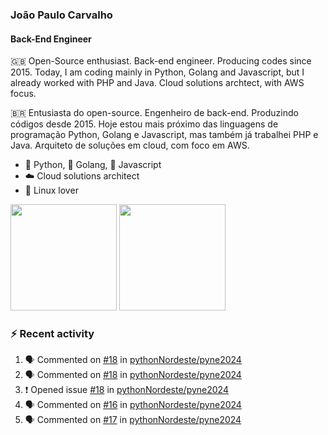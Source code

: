 ### João Paulo Carvalho
#### Back-End Engineer

🇬🇧 Open-Source enthusiast. Back-end engineer. Producing codes since 2015. Today, I am coding mainly in Python, Golang and Javascript, but I already worked with PHP and Java. Cloud solutions archtect, with AWS focus.

🇧🇷 Entusiasta do open-source. Engenheiro de back-end. Produzindo códigos desde 2015. Hoje estou mais próximo das linguagens de programação Python, Golang e Javascript, mas também já trabalhei PHP e Java. Arquiteto de soluções em cloud, com foco em AWS.
 
- 🐍 Python, 🐹 Golang, 🍺 Javascript
- ☁️ Cloud solutions architect
- 🐧 Linux lover

<span>
   <img height="170vw" src="https://github-readme-stats.vercel.app/api?username=jjpaulo2&count_private=true&show_icons=true&theme=dark&&include_all_commits=true"/>
   <img height="170vw" src="https://github-readme-stats-eight-theta.vercel.app/api/top-langs/?username=jjpaulo2&hide=html,css,javascript&layout=compact&langs_count=8&theme=dark"/>
</span>


### ⚡ Recent activity

<!--START_SECTION:activity-->
1. 🗣 Commented on [#18](https://github.com/pythonNordeste/pyne2024/issues/18#issuecomment-1913727688) in [pythonNordeste/pyne2024](https://github.com/pythonNordeste/pyne2024)
2. 🗣 Commented on [#18](https://github.com/pythonNordeste/pyne2024/issues/18#issuecomment-1913726964) in [pythonNordeste/pyne2024](https://github.com/pythonNordeste/pyne2024)
3. ❗ Opened issue [#18](https://github.com/pythonNordeste/pyne2024/issues/18) in [pythonNordeste/pyne2024](https://github.com/pythonNordeste/pyne2024)
4. 🗣 Commented on [#16](https://github.com/pythonNordeste/pyne2024/issues/16#issuecomment-1897664657) in [pythonNordeste/pyne2024](https://github.com/pythonNordeste/pyne2024)
5. 🗣 Commented on [#17](https://github.com/pythonNordeste/pyne2024/pull/17#issuecomment-1897660693) in [pythonNordeste/pyne2024](https://github.com/pythonNordeste/pyne2024)
<!--END_SECTION:activity-->
